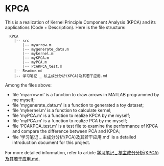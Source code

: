 # KPCA

This is a realization of Kernel Principle Component Analysis (KPCA) and its applications (Code + Description). Here is the file structure:

```
  KPCA
    |-- src
        |-- myarrow.m
        |-- mygenerate_data.m
        |-- mykernel.m
        |-- myKPCA.m
        |-- myPCA.m
        |-- PCAKPCA_test.m
    |-- Readme.md
    |-- 学习笔记 _ 核主成分分析(KPCA)及其若干应用.md
```
Among the files above:
- file 'myarrow.m' is a function to draw arrows in MATLAB programmed by me myself;
- file 'mygenerate_data.m' is a function to generated a toy dataset;
- file 'mykernel.m' is a function to calculate kernel;
- file 'myPCA.m' is a function to realize KPCA by me myself;
- file 'myPCA.m' is a function to realize PCA by me myself;
- file 'PCAKPCA_test.m' is a test file to examine the performance of KPCA and compare the difference between PCA and KPCA;
- file '学习笔记 _ 主成分分析(PCA)及其若干应用.md' is a detailed introduction document for this project. 

For more detailed information, refer to article [学习笔记 _ 核主成分分析(KPCA)及其若干应用.md](https://github.com/chentianyangWHU/KPCA/blob/master/%E5%AD%A6%E4%B9%A0%E7%AC%94%E8%AE%B0%20_%20%E6%A0%B8%E4%B8%BB%E6%88%90%E5%88%86%E5%88%86%E6%9E%90(KPCA)%E5%8F%8A%E5%85%B6%E8%8B%A5%E5%B9%B2%E5%BA%94%E7%94%A8.md).
